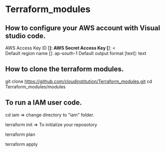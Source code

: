 # Terraform_modules

## How to configure your AWS account with Visual studio code. 
  AWS Access Key ID [****************]: <your AWS account AWS Access >
  AWS Secret Access Key [****************]: <<your AWS account AWS Secret key>                        
  Default region name []: ap-south-1 
  Default output format [text]: text
 
## How to clone the terraform modules.

  git clone  https://github.com/cloudinstitution/Terraform_modules.git
  cd Terraform_modules/modules

## To run a IAM user code. 
   cd iam                         => change directory to "iam" folder. 
   
   terraform init                 => To initialize your reposotory 
   
   terraform plan 
   
   terraform apply 
   

   
  
